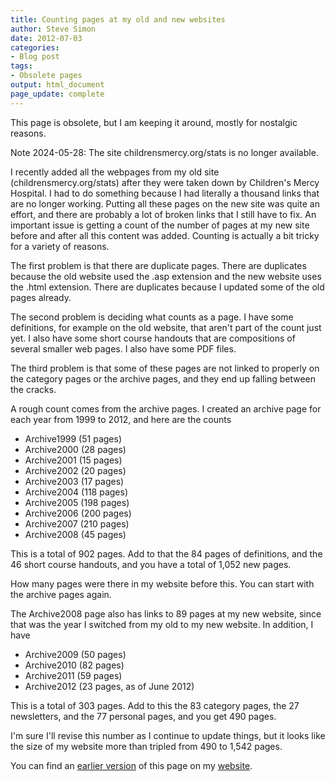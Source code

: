 ```yaml
---
title: Counting pages at my old and new websites
author: Steve Simon
date: 2012-07-03
categories:
- Blog post
tags:
- Obsolete pages
output: html_document
page_update: complete
---
```


This page is obsolete, but I am keeping it around, mostly for nostalgic reasons.

Note 2024-05-28: The site childrensmercy.org/stats is no longer available.

I recently added all the webpages from my old site (childrensmercy.org/stats) after they were taken down by Children's Mercy Hospital. I had to do something because I had literally a thousand links that are no longer working. Putting all these pages on the new site was quite an effort, and there are probably a lot of broken links that I still have to fix. An important issue is getting a count of the number of pages at my new site before and after all this content was added. Counting is actually a bit tricky for a variety of reasons.

The first problem is that there are duplicate pages. There are duplicates because the old website used the .asp extension and the new website uses the .html extension. There are duplicates because I updated some of the old pages already.

The second problem is deciding what counts as a page. I have some definitions, for example on the old website, that aren't part of the count just yet. I also have some short course handouts that are compositions of several smaller web pages. I also have some PDF files.

The third problem is that some of these pages are not linked to properly on the category pages or the archive pages, and they end up falling between the cracks.

A rough count comes from the archive pages. I created an archive page for each year from 1999 to 2012, and here are the counts

-   Archive1999 (51 pages)
-   Archive2000 (28 pages)
-   Archive2001 (15 pages)
-   Archive2002 (20 pages)
-   Archive2003 (17 pages)
-   Archive2004 (118 pages)
-   Archive2005 (198 pages)
-   Archive2006 (200 pages)
-   Archive2007 (210 pages)
-   Archive2008 (45 pages)

This is a total of 902 pages. Add to that the 84 pages of definitions, and the 46 short course handouts, and you have a total of 1,052 new pages.

How many pages were there in my website before this. You can start with the archive pages again.

The Archive2008 page also has links to 89 pages at my new website, since that was the year I switched from my old to my new website. In addition, I have

-   Archive2009 (50 pages)
-   Archive2010 (82 pages)
-   Archive2011 (59 pages)
-   Archive2012 (23 pages, as of June 2012)

This is a total of 303 pages. Add to this the 83 category pages, the 27 newsletters, and the 77 personal pages, and you get 490 pages.

I'm sure I'll revise this number as I continue to update things, but it looks like the size of my website more than tripled from 490 to 1,542 pages.

You can find an [earlier version][sim1] of this page on my [website][sim2].

[sim1]: http://www.pmean.com/12/counting.html
[sim2]: http://www.pmean.com
